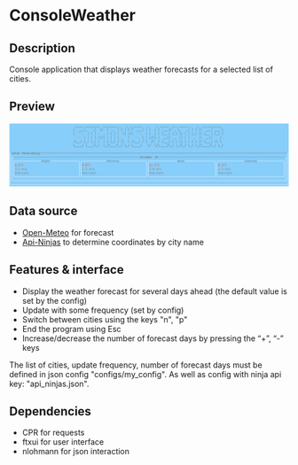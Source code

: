 # ConsoleWeather

## Description

Console application that displays weather forecasts for a selected list of cities.

## Preview

![image](preview.png)

## Data source

- [Open-Meteo](https://open-meteo.com/en/docs#latitude=59.94&longitude=30.31&hourly=temperature_2m&forecast_days=16) for forecast
- [Api-Ninjas](https://api-ninjas.com/api/city) to determine coordinates by city name

## Features & interface

 - Display the weather forecast for several days ahead (the default value is set by the config)
 - Update with some frequency (set by config)
 - Switch between cities using the keys "n", "p"
 - End the program using Esc
 - Increase/decrease the number of forecast days by pressing the “+”, “-” keys

The list of cities, update frequency, number of forecast days must be defined in json config "configs/my_config".
As well as config with ninja api key: "api_ninjas.json".



## Dependencies

- CPR for requests
- ftxui for user interface
- nlohmann for json interaction